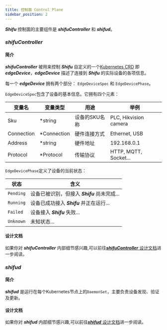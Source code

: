 ```yaml
---
title: 控制面 Control Plane
sidebar_position: 2
---
```


***Shifu*** 控制面的主要组件是 ***shifuController*** 和 ***shifud***。

### ***shifuController***

#### 简介

***shifuController*** 被用来控制 ***Shifu*** 自定义的一个[Kubernetes CRD](https://kubernetes.io/docs/tasks/extend-kubernetes/custom-resources/custom-resource-definitions/) 即 ***edgeDevice***，***edgeDevice*** 描述了连接到 ***Shifu*** 的实际设备的各项信息。

每一个 ***edgeDevice*** 拥有两个部分：
`EdgeDeviceSpec` 和 `EdgeDevicePhase`。

`EdgeDeviceSpec`包含了设备的基本信息。它拥有四个元素：

| 变量名 | 变量类型 | 用途 | 举例 |
|--|--|--|--|
|	Sku | \*string | 设备的SKU名称 | PLC, Hikvision camera |
|	Connection | \*Connection | 硬件连接方式 |Ethernet, USB|
| Address | \*string | 硬件地址 | 192.168.0.1 |
|	Protocol | \*Protocol | 传输协议 |HTTP, MQTT, Socket...|

`EdgeDevicePhase`定义了设备的当前状态：

| 状态 | 含义 |
|--|--|
| `Pending` | 设备已被识别，但接入 ***Shifu*** 尚未完成... |
| `Running` | 设备已成功接入 ***Shifu*** 并正在运行... |
| `Failed` | 设备接入 ***Shifu*** 失败... |
| `Unknown` | 未知状态... |

#### 设计文档

如果你对 ***shifuController*** 内部细节感兴趣,可以前往[***shifuController*** 设计文档](https://github.com/Edgenesis/shifu/blob/main/docs/design/design-shifuController-zh.md)进一步阅读。

### ***shifud***

#### 简介

***shifud*** 是运行在每个Kubernetes节点上的`DaemonSet`，主要负责设备发现、验证及更新。

#### 设计文档

如果你对 ***shifud*** 内部细节感兴趣,可以前往[***shifud*** 设计文档](https://github.com/Edgenesis/shifu/blob/main/docs/design/design-shifud-zh.md)进一步阅读。
